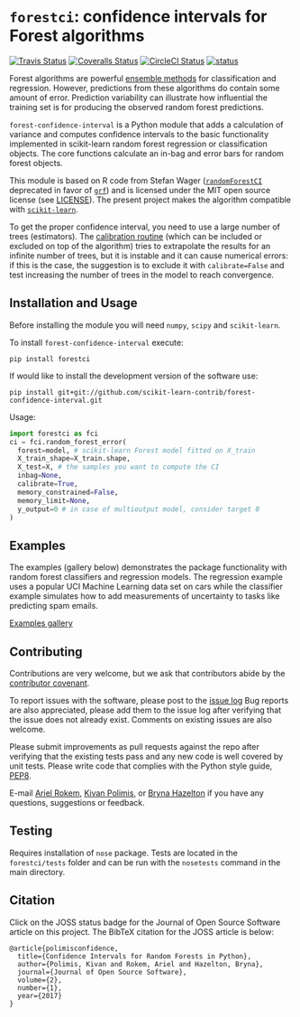 # `forestci`: confidence intervals for Forest algorithms

[![Travis Status](https://travis-ci.org/scikit-learn-contrib/forest-confidence-interval.svg?branch=master)](https://travis-ci.org/scikit-learn-contrib/forest-confidence-interval)
[![Coveralls Status](https://coveralls.io/repos/scikit-learn-contrib/forest-confidence-interval/badge.svg?branch=master&service=github)](https://coveralls.io/r/scikit-learn-contrib/forest-confidence-interval)
[![CircleCI Status](https://circleci.com/gh/scikit-learn-contrib/forest-confidence-interval.svg?style=shield&circle-token=:circle-token)](https://circleci.com/gh/scikit-learn-contrib/forest-confidence-interval/tree/master)
[![status](http://joss.theoj.org/papers/b40f03cc069b43b341a92bd26b660f35/status.svg)](http://joss.theoj.org/papers/b40f03cc069b43b341a92bd26b660f35)

Forest algorithms are powerful [ensemble methods](http://scikit-learn.org/stable/modules/classes.html#module-sklearn.ensemble) for classification and regression. 
However, predictions from these algorithms do contain some amount of error. 
Prediction variability can illustrate how influential
the training set is for producing the observed random forest predictions.

`forest-confidence-interval` is a Python module that adds a calculation of
variance and computes confidence intervals to the basic functionality
implemented in scikit-learn random forest regression or classification objects.
The core functions calculate an in-bag and error bars for random forest
objects.

This module is based on R code from Stefan Wager 
([`randomForestCI`](https://github.com/swager/randomForestCI) deprecated in favor of [`grf`](https://github.com/swager/grf))
and is licensed under the MIT open source license (see [LICENSE](LICENSE)).
The present project makes the algorithm compatible with [`scikit-learn`](https://scikit-learn.org/stable/).

To get the proper confidence interval, you need to use a large number of trees (estimators). 
The [calibration routine](https://github.com/scikit-learn-contrib/forest-confidence-interval/pull/114) 
(which can be included or excluded on top of the algorithm) tries to extrapolate
the results for an infinite number of trees, but it is instable and it can cause numerical errors:
if this is the case, the suggestion is to exclude it with `calibrate=False` 
and test increasing the number of trees in the model to reach convergence.

## Installation and Usage

Before installing the module you will need `numpy`, `scipy` and `scikit-learn`.

To install `forest-confidence-interval` execute:
```
pip install forestci
```
If would like to install the development version of the software use:

```shell
pip install git+git://github.com/scikit-learn-contrib/forest-confidence-interval.git
```

Usage:

```python
import forestci as fci
ci = fci.random_forest_error(
  forest=model, # scikit-learn Forest model fitted on X_train
  X_train_shape=X_train.shape,
  X_test=X, # the samples you want to compute the CI
  inbag=None,
  calibrate=True,
  memory_constrained=False,
  memory_limit=None,
  y_output=0 # in case of multioutput model, consider target 0
)
```

## Examples

The examples (gallery below) demonstrates the package functionality with random forest classifiers and regression models.
The regression example uses a popular UCI Machine Learning data set on cars while the classifier example simulates how to add measurements of uncertainty to tasks like predicting spam emails.

[Examples gallery](http://contrib.scikit-learn.org/forest-confidence-interval/auto_examples/index.html)

## Contributing

Contributions are very welcome, but we ask that contributors abide by the
[contributor covenant](http://contributor-covenant.org/version/1/4/).

To report issues with the software, please post to the
[issue log](https://github.com/scikit-learn-contrib/forest-confidence-interval/issues)
Bug reports are also appreciated, please add them to the issue log after
verifying that the issue does not already exist.
Comments on existing issues are also welcome.

Please submit improvements as pull requests against the repo after verifying
that the existing tests pass and any new code is well covered by unit tests.
Please write code that complies with the Python style guide,
[PEP8](https://www.python.org/dev/peps/pep-0008/).

E-mail [Ariel Rokem](mailto:arokem@gmail.com), [Kivan Polimis](mailto:kivan.polimis@gmail.com), or [Bryna Hazelton](mailto:brynah@phys.washington.edu ) if you have any questions, suggestions or feedback.

## Testing

Requires installation of `nose` package. Tests are located in the `forestci/tests` folder
and can be run with the `nosetests` command in the main directory.

## Citation

Click on the JOSS status badge for the Journal of Open Source Software article on this project.
The BibTeX citation for the JOSS article is below:

```
@article{polimisconfidence,
  title={Confidence Intervals for Random Forests in Python},
  author={Polimis, Kivan and Rokem, Ariel and Hazelton, Bryna},
  journal={Journal of Open Source Software},
  volume={2},
  number={1},
  year={2017}
}
```
